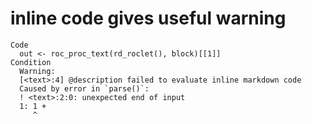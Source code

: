 # inline code gives useful warning

    Code
      out <- roc_proc_text(rd_roclet(), block)[[1]]
    Condition
      Warning:
      [<text>:4] @description failed to evaluate inline markdown code
      Caused by error in `parse()`:
      ! <text>:2:0: unexpected end of input
      1: 1 + 
         ^


